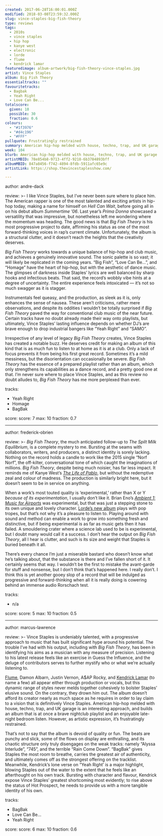 ```yaml
---
created: 2017-06-28T16:00:01.000Z
modified: 2018-03-08T23:59:32.000Z
slug: vince-staples-big-fish-theory
type: reviews
tags:
  - 2010s
  - vince staples
  - hip hop
  - kanye west
  - electronic
  - lorde
  - flume
  - kendrick lamar
featuredimage: album-artwork/big-fish-theory-vince-staples.jpg
artist: Vince Staples
album: Big Fish Theory
essentialtracks: ""
favouritetracks:
  - Bagbak
  - Yeah Right
  - Love Can Be...
totalscore:
  given: 18
  possible: 30
  fraction: 0.6
colours:
  - "#1f3976"
  - "#d4c196"
  - "#FFF"
pullquote: Frustratingly restrained
summary: American hip-hop melded with house, techno, trap, and UK garage is an interesting approach, and builds an album that is at once a brave nightclub playlist and an enjoyable late-night bedroom listen. However, as artistic expression, it’s frustratingly restrained.
week: 104
blurb: American hip-hop melded with house, techno, trap, and UK garage is an interesting approach, but as an artistic expression it’s frustratingly restrained.
artistMBID: 78e854b8-9713-4ff2-9218-6b3784893bff
albumMBID: 847a8456-f742-4894-8fdb-5911afc65e9c
artistLink: https://shop.thevincestaplesshow.com/

---
```


author: andre-dack

review: >-
  I like Vince Staples, but I’ve never been sure where to place him. The American rapper is one of the most talented and exciting artists in hip-hop today, making a name for himself on *Hell Can Wait*, before going all in on his debut album *Summertime ’06*. Last year’s *Prima Donna* showcased a versatility that was impressive, but nonetheless left me wondering where the momentum was heading. The good news is that *Big Fish Theory* is his most progressive project to date, affirming his status as one of the most forward-thinking voices in rap’s current climate. Unfortunately, the album is a structural clutter, and it doesn’t reach the heights that the creativity deserves.

  *Big Fish Theory* works towards a unique balance of hip-hop and club music, and achieves a genuinely innovative sound. The sonic palette is so vast; it will likely be replicated in the coming years. “Big Fish”, “Love Can Be…”, and “Homage” have the heart of hip-hop, but with the aesthetic of dance music. The glimpses of darkness inside Staples’ lyrics are well balanced by sharp hooks and infectious beats. That said, the record’s wobbly vibe hints at a degree of uncertainty. The entire experience feels intoxicated — it’s not so much swagger as it is stagger.

  Instrumentals feel queasy, and the production, as sleek as it is, only enhances the sense of nausea. These aren’t criticisms, rather mere observations, and despite its oddities I wouldn’t be totally surprised if *Big Fish Theory* paved the way for conventional club music of the near future. Certain tracks have no doubt already made their way onto playlists, but ultimately, Vince Staples’ lasting influence depends on whether DJ’s are brave enough to drop industrial bangers like “Yeah Right” and “SAMO”.

  Irrespective of any level of legacy *Big Fish Theory* creates, Vince Staples has created a notable buzz. He deserves credit for making an album of this kind that is as much fun to listen to at home as it is at a club. Only a lack of focus prevents it from being his first great record. Sometimes it’s a mild messiness, but the disorientation can occasionally be severe. *Big Fish Theory* has the essence of a prepared playlist rather than an album, which only strengthens its capabilities as a dance record, and a pretty good one at that. I’m never sure where to place Vince Staples, and as this review no doubt alludes to, *Big Fish Theory* has me more perplexed than ever.

tracks:
  - Yeah Right
  - ­Homage
  - ­BagBak

score:
  score: 7
  max: 10
  fraction: 0.7

---
author: frederick-obrien

review: >-
  *Big Fish Theory*, the much anticipated follow-up to *The Spilt Milk Equilibrium*, is a complete mystery to me. Bursting at the seams with collaborators, writers, and producers, a distinct identity is sorely lacking. Nothing on the record holds a candle to work like the 2015 single “Norf Norf”, the off-kilter, conversational tone of which caught the imaginations of millions. *Big Fish Theory*, despite being much noisier, has far less impact. It reminds me of Kanye West’s [*The Life of Pablo*](/reviews/kanye-west-the-life-of-pablo/), but without the redemptive zeal and colour of madness. The production is similarly bright here, but it doesn’t seem to be in service on anything.

  When a work’s most touted quality is ‘experimental,’ rather than X or Y *because of its experimentation*, I usually don’t like it. Brian Eno’s [*Ambient 1: Music for Airports*](/reviews/brian-eno-ambient-1-music-for-airports/) was experimental, but that was just a stepping stone to its own unique and lovely character. [Lorde’s new album](/listening-parties/lorde-melodrama/) plays with pop tropes, but that’s not why it’s a pleasure to listen to. Playing around with sound and method can enable a work to grow into something fresh and distinctive, but if being experimental is as far as music gets then it has failed. A smouldering crater where a science lab used to be is experimental, but I doubt many would call it a success. I don’t hear the output on *Big Fish Theory*, all I hear is clutter, and such is its size and weight that Staples is buried beneath it all.

  There’s every chance I’m just a miserable bastard who doesn’t know what he’s talking about, that the substance is there and I’ve fallen short of it. It certainly seems that way. I wouldn’t be the first to mistake the avant-garde for stuff and nonsense, but I don’t think that’s happened here. I really don’t. I think this is yet another gooey slop of a record that will be indulged as progressive and forward-thinking when all it is really doing is cowering behind an immense audio Rorschach test.

tracks:
  - n/a

score:
  score: 5
  max: 10
  fraction: 0.5

---
author: marcus-lawrence

review: >-
  Vince Staples is undeniably talented, with a progressive approach to music that has built significant hype around his potential. The trouble I’ve had with his output, including with *Big Fish Theory*, has been in identifying his aims as a musician with any measure of precision. Listening to his latest release feels like an exercise in Guess the Influence, and the deluge of contributors serves to further mystify who or what we’re actually listening to.

  [Flume](/articles/flume-covers-considerable-ground-with-skin/), Damon Albarn, Justin Vernon, A$AP Rocky, and [Kendrick Lamar](/reviews/kendrick-lamar-to-pimp-a-butterfly/) (to name a few) all appear either through production or vocals, but this dynamic range of styles never melds together cohesively to bolster Staples’ elusive sound. On the contrary, they drown him out. The album doesn’t afford its creator nearly as much space as he requires in order to lay claim to a vision that is definitively Vince Staples. American hip-hop melded with house, techno, trap, and UK garage is an interesting approach, and builds an album that is at once a brave nightclub playlist and an enjoyable late-night bedroom listen. However, as artistic expression, it’s frustratingly restrained.

  That’s not to say that the album is devoid of quality or fun. The beats are punchy and slick, some of the flows on display are enthralling, and its chaotic structure only truly disengages on the weak tracks: namely “Alyssa Interlude”, “745”, and the terrible “Rain Come Down”. “BagBak” gives Staples the most room to breathe, carries the greatest air of authenticity, and ultimately comes off as the strongest offering on the tracklist. Meanwhile, Kendrick’s lone verse on “Yeah Right’ is a major highlight, blowing Staples out of the water to the extent that he feels like an afterthought on his own track. Bursting with character and flavour, Kendrick expose Vince Staples’ greatest shortcoming most evidently; to rise above the status of Hot Prospect, he needs to provide us with a more tangible identity of his own.

tracks:
  - BagBak
  - ­Love Can Be…
  - ­Yeah Right

score:
  score: 6
  max: 10
  fraction: 0.6
